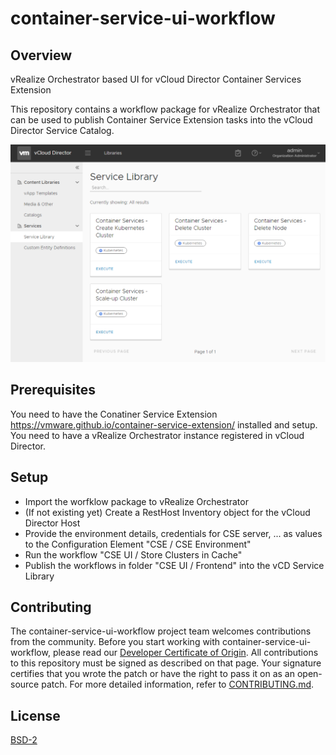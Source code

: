 # container-service-ui-workflow

## Overview

vRealize Orchestrator based UI for vCloud Director Container Services Extension

This repository contains a workflow package for vRealize Orchestrator that can be used to publish Container Service Extension tasks into the vCloud Director Service Catalog.

![Screenshot](docs/screenshot.png?raw=true "CSE UI Workflows")

## Prerequisites

You need to have the Conatiner Service Extension https://vmware.github.io/container-service-extension/ installed and setup.
You need to have a vRealize Orchestrator instance registered in vCloud Director.

## Setup

* Import the worfklow package to vRealize Orchestrator
* (If not existing yet) Create a RestHost Inventory object for the vCloud Director Host
* Provide the environment details, credentials for CSE server, ... as values to the Configuration Element "CSE / CSE Environment"
* Run the workflow "CSE UI / Store Clusters in Cache"
* Publish the workflows in folder "CSE UI / Frontend" into the vCD Service Library

## Contributing

The container-service-ui-workflow project team welcomes contributions from the community. Before you start working with container-service-ui-workflow, please read our [Developer Certificate of Origin](https://cla.vmware.com/dco). All contributions to this repository must be signed as described on that page. Your signature certifies that you wrote the patch or have the right to pass it on as an open-source patch. For more detailed information, refer to [CONTRIBUTING.md](CONTRIBUTING.md).

## License

[BSD-2](LICENSE.txt)
